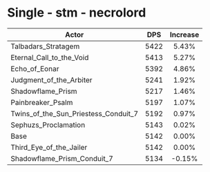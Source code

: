 # Single - stm - necrolord
| Actor | DPS | Increase |
|---|:---:|:---:|
|Talbadars_Stratagem|5422|5.43%|
|Eternal_Call_to_the_Void|5413|5.27%|
|Echo_of_Eonar|5392|4.86%|
|Judgment_of_the_Arbiter|5241|1.92%|
|Shadowflame_Prism|5217|1.46%|
|Painbreaker_Psalm|5197|1.07%|
|Twins_of_the_Sun_Priestess_Conduit_7|5192|0.97%|
|Sephuzs_Proclamation|5143|0.02%|
|Base|5142|0.00%|
|Third_Eye_of_the_Jailer|5142|0.00%|
|Shadowflame_Prism_Conduit_7|5134|-0.15%|
